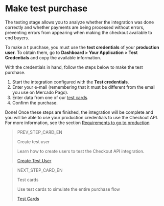 # Make test purchase

The testing stage allows you to analyze whether the integration was done correctly and whether payments are being processed without errors, preventing errors from appearing when making the checkout available to end buyers.

To make a t purchase, you must use the **test credentials** of your **production user**. To obtain them, go to **Dashboard > Your Application > Test Credentials** and copy the available information.


With the credentials in hand, follow the steps below to make the test purchase.


1. Start the integration configured with the **Test credentials**.
2. Enter your e-mail (remembering that it must be different from the email you use on Mercado Pago).
4. Enter data from one of our [test cards](/developers/en/docs/checkout-api/integration-test/test-cards).
3. Confirm the purchase.

Done! Once these steps are finished, the integration will be complete and you will be able to use your production credentials to use the Checkout API. For more information, see the section [Requirements to go to production](/developers/en/docs/checkout-api/integration-test/go-to-production-requirements)

> PREV_STEP_CARD_EN
>
> Create test user
>
> Learn how to create users to test the Checkout API integration.
>
> [Create Test User](/developers/en/docs/checkout-api/integration-test/create-test-user)

> NEXT_STEP_CARD_EN
>
> Test cards
>
> Use test cards to simulate the entire purchase flow
>
> [Test Cards](/developers/en/docs/checkout-api/integration-test/test-cards)
